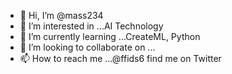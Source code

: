 - 👋 Hi, I’m @mass234
- 👀 I’m interested in ...AI Technology
- 🌱 I’m currently learning ...CreateML, Python
- 💞️ I’m looking to collaborate on ...
- 📫 How to reach me ...@ffids6 find me on Twitter

<!---
mass234/mass234 is a ✨ special ✨ repository because its `README.md` (this file) appears on your GitHub profile.
You can click the Preview link to take a look at your changes.
--->
